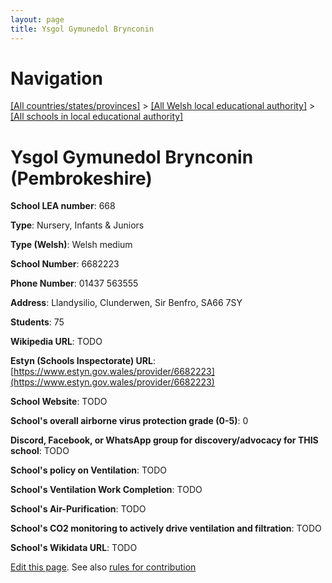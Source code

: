 ```yaml
---
layout: page
title: Ysgol Gymunedol Brynconin
---
```

# Navigation

[[All countries/states/provinces]](../../..) > [[All Welsh local educational authority]](../..) > [[All schools in local educational authority]](..)

# Ysgol Gymunedol Brynconin (Pembrokeshire)

**School LEA number**: 668

**Type**: Nursery, Infants & Juniors

**Type (Welsh)**: Welsh medium

**School Number**: 6682223

**Phone Number**: 01437 563555

**Address**: Llandysilio, Clunderwen, Sir Benfro, SA66 7SY

**Students**: 75

**Wikipedia URL**: TODO

**Estyn (Schools Inspectorate) URL**: [https://www.estyn.gov.wales/provider/6682223](https://www.estyn.gov.wales/provider/6682223)

**School Website**: TODO

**School's overall airborne virus protection grade (0-5)**: 0

**Discord, Facebook, or WhatsApp group for discovery/advocacy for THIS school**: TODO

**School's policy on Ventilation**: TODO

**School's Ventilation Work Completion**: TODO

**School's Air-Purification**: TODO

**School's CO2 monitoring to actively drive ventilation and filtration**: TODO

**School's Wikidata URL**: TODO




[Edit this page](https://github.com/ventilate-schools/Wales/edit/prif/./Pembrokeshire/Ysgol_Gymunedol_Brynconin.md). See also [rules for contribution](../../../contribution-rules/)